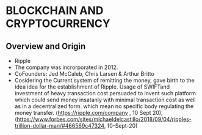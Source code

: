 # BLOCKCHAIN AND CRYPTOCURRENCY

## Overview and Origin

* Ripple
* The company was incrorporated in 2012.
* CoFounders: Jed McCaleb, Chris Larsen & Arthur Britto
* Cosidering the Current system of remitting the money, gave birth to the idea idea for the establishment of Ripple. Usage of SWIFTand investment of heavy transaction cost persuaded to invent such platform which could send money insatanly with minimal transaction cost as well as in a decentralized form. which mean no specific body regulating the money transfer. (https://ripple.com/company , 10 Sept 20), (https://www.forbes.com/sites/michaeldelcastillo/2018/09/04/ripples-trillion-dollar-man/#466569c47324, 10-Sept-20)
